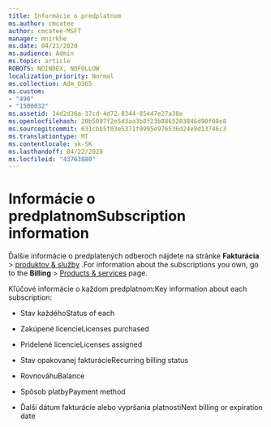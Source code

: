 ```yaml
---
title: Informácie o predplatnom
ms.author: cmcatee
author: cmcatee-MSFT
manager: mnirkhe
ms.date: 04/21/2020
ms.audience: Admin
ms.topic: article
ROBOTS: NOINDEX, NOFOLLOW
localization_priority: Normal
ms.collection: Adm_O365
ms.custom:
- "490"
- "1500032"
ms.assetid: 14d2d36a-37cd-4d72-8344-85447e27a38e
ms.openlocfilehash: 20b5097f2e5d3aa3b8f23b8865203846d90f08e8
ms.sourcegitcommit: 631cbb5f03e5371f0995e976536d24e9d13746c3
ms.translationtype: MT
ms.contentlocale: sk-SK
ms.lasthandoff: 04/22/2020
ms.locfileid: "43763880"
---
```

# <a name="subscription-information"></a><span data-ttu-id="14c61-102">Informácie o predplatnom</span><span class="sxs-lookup"><span data-stu-id="14c61-102">Subscription information</span></span>

<span data-ttu-id="14c61-103">Ďalšie informácie o predplatených odberoch nájdete na stránke **Fakturácia** \> [produktov & služby](https://go.microsoft.com/fwlink/p/?linkid=842054) .</span><span class="sxs-lookup"><span data-stu-id="14c61-103">For information about the subscriptions you own, go to the **Billing** \> [Products & services](https://go.microsoft.com/fwlink/p/?linkid=842054) page.</span></span>
  
<span data-ttu-id="14c61-104">Kľúčové informácie o každom predplatnom:</span><span class="sxs-lookup"><span data-stu-id="14c61-104">Key information about each subscription:</span></span>
  
- <span data-ttu-id="14c61-105">Stav každého</span><span class="sxs-lookup"><span data-stu-id="14c61-105">Status of each</span></span>

- <span data-ttu-id="14c61-106">Zakúpené licencie</span><span class="sxs-lookup"><span data-stu-id="14c61-106">Licenses purchased</span></span>

- <span data-ttu-id="14c61-107">Pridelené licencie</span><span class="sxs-lookup"><span data-stu-id="14c61-107">Licenses assigned</span></span>

- <span data-ttu-id="14c61-108">Stav opakovanej fakturácie</span><span class="sxs-lookup"><span data-stu-id="14c61-108">Recurring billing status</span></span>

- <span data-ttu-id="14c61-109">Rovnováhu</span><span class="sxs-lookup"><span data-stu-id="14c61-109">Balance</span></span>

- <span data-ttu-id="14c61-110">Spôsob platby</span><span class="sxs-lookup"><span data-stu-id="14c61-110">Payment method</span></span>

- <span data-ttu-id="14c61-111">Ďalší dátum fakturácie alebo vypršania platnosti</span><span class="sxs-lookup"><span data-stu-id="14c61-111">Next billing or expiration date</span></span>